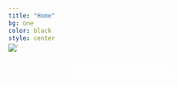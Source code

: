 ```yaml
---
title: "Home"
bg: one
color: black
style: center
---
```

<div class="gfg" style="margin-top: -5%; position: relative">
    <img class="manImg" src="img/Brexit-full.jpeg" />
    <h3 class="second-txt" style="position: absolute; top: 70%; left: 25%; right: 25%; color: white">Tracking opinions on EU referendum through data</h3>
</div>

